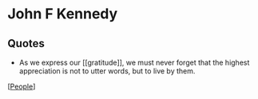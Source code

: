 # John F Kennedy

## Quotes

- As we express our [[gratitude]], we must never forget that the highest appreciation is not to utter words, but to live by them.

[[People]]

[//begin]: # "Autogenerated link references for markdown compatibility"
[People]: people "People"
[//end]: # "Autogenerated link references"